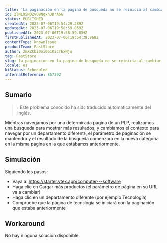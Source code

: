 ```yaml
---
title: 'La paginación en la página de búsqueda no se reinicia al cambiar el contexto de búsqueda'
id: 2lNL95NDZvO8NqxhJDrA6G
status: PUBLISHED
createdAt: 2023-07-06T19:54:29.289Z
updatedAt: 2023-07-06T19:58:59.059Z
publishedAt: 2023-07-06T19:58:59.059Z
firstPublishedAt: 2023-07-06T19:54:29.968Z
contentType: knownIssue
productTeam: FastStore
author: 2mXZkbi0oi061KicTExNjo
tag: FastStore
slug: la-paginacion-en-la-pagina-de-busqueda-no-se-reinicia-al-cambiar-el-contexto-de-busqueda
locale: es
kiStatus: Scheduled
internalReference: 857392
---
```


## Sumario

>ℹ️ Este problema conocido ha sido traducido automáticamente del inglés.


Mientras navegamos por una determinada página de un PLP, realizamos una búsqueda para mostrar más resultados, y cambiamos el contexto para navegar por un departamento diferente, el parámetro de paginación se mantendrá y el resultado de la búsqueda comenzará en la nueva categoría en la misma página en la que estábamos anteriormente.


##

## Simulación



Siguiendo los pasos:


- Vaya a: https://starter.vtex.app/computer---software
- Haga clic en Cargar más productos (el parámetro de página en su URL va a cambiar)
- Haga clic en un departamento diferente (por ejemplo Tecnología)
- Compruebe que la página de tecnología se iniciará con la paginación que estaba anteriormente



## Workaround


No hay ninguna solución disponible.





